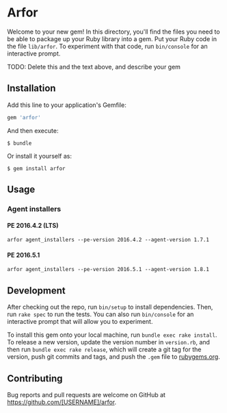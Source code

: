 # Arfor

Welcome to your new gem! In this directory, you'll find the files you need to be able to package up your Ruby library into a gem. Put your Ruby code in the file `lib/arfor`. To experiment with that code, run `bin/console` for an interactive prompt.

TODO: Delete this and the text above, and describe your gem

## Installation

Add this line to your application's Gemfile:

```ruby
gem 'arfor'
```

And then execute:

    $ bundle

Or install it yourself as:

    $ gem install arfor

## Usage

### Agent installers
#### PE 2016.4.2 (LTS)
```
arfor agent_installers --pe-version 2016.4.2 --agent-version 1.7.1
```

#### PE 2016.5.1
```
arfor agent_installers --pe-version 2016.5.1 --agent-version 1.8.1
```
## Development

After checking out the repo, run `bin/setup` to install dependencies. Then, run `rake spec` to run the tests. You can also run `bin/console` for an interactive prompt that will allow you to experiment.

To install this gem onto your local machine, run `bundle exec rake install`. To release a new version, update the version number in `version.rb`, and then run `bundle exec rake release`, which will create a git tag for the version, push git commits and tags, and push the `.gem` file to [rubygems.org](https://rubygems.org).

## Contributing

Bug reports and pull requests are welcome on GitHub at https://github.com/[USERNAME]/arfor.
